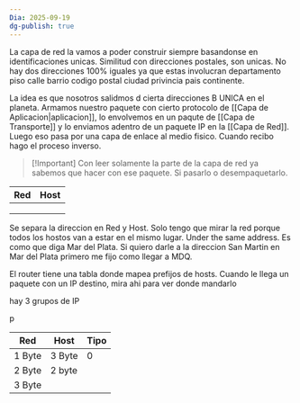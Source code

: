 ```yaml
---
Dia: 2025-09-19
dg-publish: true
---
```

La capa de red la vamos a poder construir siempre basandonse en identificaciones unicas. Similitud con direcciones postales, son unicas. No hay dos direcciones 100% iguales ya que estas involucran departamento piso calle barrio codigo postal ciudad privincia pais continente. 

La idea es que nosotros salidmos d cierta direcciones B UNICA en el planeta. Armamos nuestro paquete con cierto protocolo de [[Capa de Aplicacion|aplicacion]], lo envolvemos en un paqute de [[Capa de Transporte]] y lo enviamos adentro de un paquete IP en la [[Capa de Red]]. Luego eso pasa por una capa de enlace al medio fisico. Cuando recibo hago el proceso inverso. 

>[!Important] Con leer solamente la parte de la capa de red ya sabemos que hacer con ese paquete. Si pasarlo o desempaquetarlo.



| Red | Host |
| --- | ---- |
|     |      |
|     |      |
|     |      |


Se separa la direccion en Red y Host. Solo tengo que mirar la red porque todos los hostos van a estar en el mismo lugar. Under the same address. Es como que diga Mar del Plata. Si quiero darle a la direccion San Martin en Mar del Plata primero me fijo como llegar a MDQ.

El router tiene una tabla donde mapea prefijos de hosts. Cuando le llega un paquete con un IP destino, mira ahi para ver donde mandarlo

hay 3 grupos de IP

p

| Red    | Host   | Tipo |
| ------ | ------ | ---- |
| 1 Byte | 3 Byte | 0    |
| 2 Byte | 2 byte |      |
| 3 Byte |        |      |
